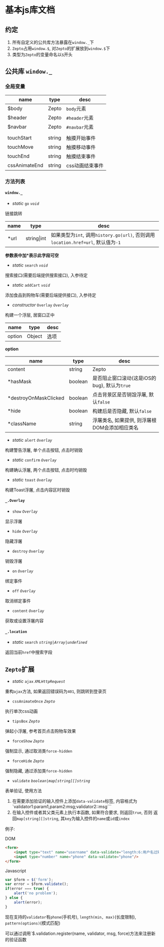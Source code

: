 # 基本js库文档

## 约定

1. 所有自定义的公共库方法暴露在`window._`下
2. `Zepto`占用`window.$`, 对`Zepto`的扩展放到`window.$`下
3. 类型为`Zepto`的变量命名以`$`开头

## 公共库 `window._`

### 全局变量

| name | type | desc |
| --- | --- | --- |
| $body | Zepto | `body`元素 |
| $header | Zepto | `#header`元素 |
| $navbar | Zepto | `#navbar`元素 |
| | | |
| touchStart | string | 触摸开始事件 |
| touchMove | string | 触摸移动事件 |
| touchEnd | string | 触摸结束事件 |
| cssAnimateEnd | string | css动画结束事件 |

### 方法列表

#### `window._`

- *static* `go` *`void`*

链接跳转

| name | type | desc |
| --- | --- | --- |
| \*url | string\|int | 如果类型为`int`, 调用`history.go(url)`, 否则调用`location.href=url`, 默认值为`-1` |

**参数表中加\*表示此字段可空**

- *static* `search` *`void`*

搜索接口(需要后端提供搜索接口), 入参待定

- *static* `addCart` *`void`*

添加食品到购物车(需要后端提供接口), 入参待定

- *constructor* `Overlay` *`Overlay`*

构建一个浮层, 居窗口正中

| name | type | desc |
| --- | --- | --- |
| option | Object | 选项 |

**option**

| name | type | desc |
| --- | --- | --- |
| content | string|Zepto | 浮屠内容 |
| \*hasMask | boolean | 是否阻止窗口滚动(这是iOS的bug), 默认为`true` |
| \*destroyOnMaskClicked | boolean | 点击背景区是否销毁浮屠, 默认`false` |
| \*hide | boolean | 构建后是否隐藏, 默认`false` |
| \*className | string | 浮屠类名, 如果提供, 则浮屠根DOM会添加相应类名 |

- *static* `alert` *`Overlay`*

构建警告浮屠, 单个点击按钮, 点击时销毁

- *static* `confirm` *`Overlay`*

构建确认浮屠, 两个点击按钮, 点击时均销毁

- *static* `toast` *`Overlay`*

构建Toast浮屠, 点击内容区时销毁

#### `_.Overlay`

- `show` *`Overlay`*

显示浮屠

- `hide` *`Overlay`*

隐藏浮屠

- `destroy` *`Overlay`*

销毁浮屠

- `on` *`Overlay`*

绑定事件

- `off` *`Overlay`*

取消绑定事件

- `content` *`Overlay`*

获取或设置浮屠内容

#### `_.location`

- *static* `search` *`string|Array|undefined`*

返回当前`href`中搜索字段

## `Zepto`扩展

- *static* `ajax` *`XMLHttpRequest`*

重构`ajax`方法, 如果返回错误码为`401`, 则跳转到登录页

- `cssAnimateOnce` *`Zepto`*

执行单次css动画

- `tipsBox` *`Zepto`*

弹起小浮屠, 参考首页点击购物车效果

- `forceShow` *`Zepto`*

强制显示, 通过取消类`force-hidden`

- `forceHide` *`Zepto`*

强制隐藏, 通过添加类`force-hidden`

- `validate` *`boolean|map[string][]string`*

表单验证, 使用方法

1. 在需要添加验证的输入控件上添加`data-validate`标签, 内容格式为
`validator1:param1,param2:msg;validator2::msg```
2. 在输入控件或者其父类元素上执行本函数, 如果符合要求, 则返回`true`, 否则 
返回`map[string][]string`, 其`key`为输入控件的`name`或`id`或`index`

例子:

DOM
```html
<form>
    <input type="text" name="username" data-validate="length:6:用户名过短"/>
    <input type="number" name="phone" data-validate="phone"/>
</form>
```
Javascript
```js
var $form = $('form');
var error = $form.validate();
if(error === true) {
    alert('no problem');
} else {
    alert(error);
}
```

现在支持的`validator`有`phone`(手机号), `length(min, max)`(长度限制), `pattern(options)`(模式匹配)

可以通过调用`$.validation.register(name, validator, msg, force)方法来注册新的验证函数